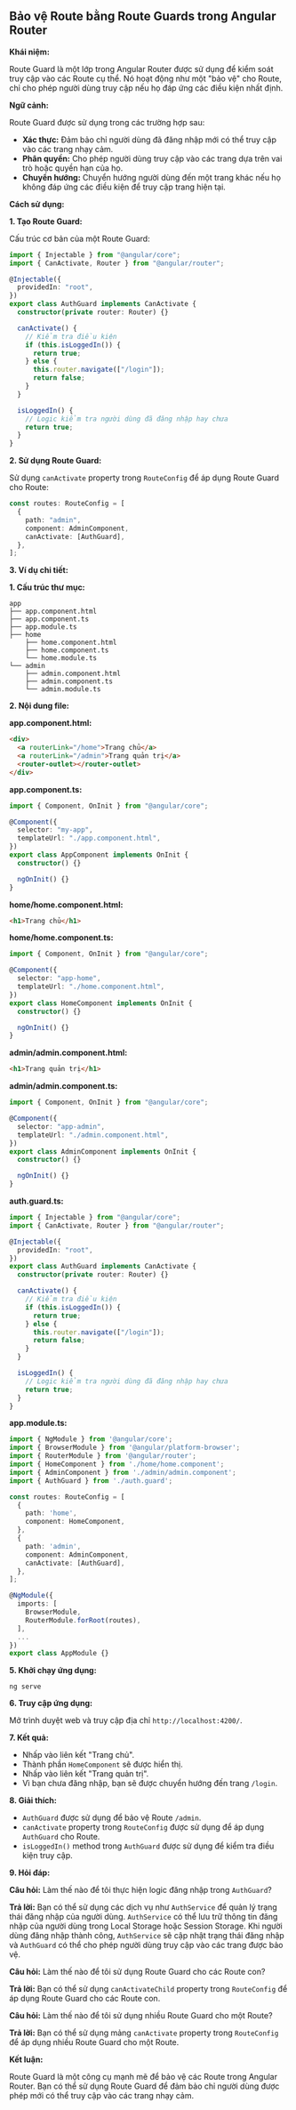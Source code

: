 ## Bảo vệ Route bằng Route Guards trong Angular Router

**Khái niệm:**

Route Guard là một lớp trong Angular Router được sử dụng để kiểm soát truy cập vào các Route cụ thể. Nó hoạt động như một "bảo vệ" cho Route, chỉ cho phép người dùng truy cập nếu họ đáp ứng các điều kiện nhất định.

**Ngữ cảnh:**

Route Guard được sử dụng trong các trường hợp sau:

- **Xác thực:** Đảm bảo chỉ người dùng đã đăng nhập mới có thể truy cập vào các trang nhạy cảm.
- **Phân quyền:** Cho phép người dùng truy cập vào các trang dựa trên vai trò hoặc quyền hạn của họ.
- **Chuyển hướng:** Chuyển hướng người dùng đến một trang khác nếu họ không đáp ứng các điều kiện để truy cập trang hiện tại.

**Cách sử dụng:**

**1. Tạo Route Guard:**

Cấu trúc cơ bản của một Route Guard:

```typescript
import { Injectable } from "@angular/core";
import { CanActivate, Router } from "@angular/router";

@Injectable({
  providedIn: "root",
})
export class AuthGuard implements CanActivate {
  constructor(private router: Router) {}

  canActivate() {
    // Kiểm tra điều kiện
    if (this.isLoggedIn()) {
      return true;
    } else {
      this.router.navigate(["/login"]);
      return false;
    }
  }

  isLoggedIn() {
    // Logic kiểm tra người dùng đã đăng nhập hay chưa
    return true;
  }
}
```

**2. Sử dụng Route Guard:**

Sử dụng `canActivate` property trong `RouteConfig` để áp dụng Route Guard cho Route:

```typescript
const routes: RouteConfig = [
  {
    path: "admin",
    component: AdminComponent,
    canActivate: [AuthGuard],
  },
];
```

**3. Ví dụ chi tiết:**

**1. Cấu trúc thư mục:**

```
app
├── app.component.html
├── app.component.ts
├── app.module.ts
├── home
    ├── home.component.html
    ├── home.component.ts
    └── home.module.ts
└── admin
    ├── admin.component.html
    ├── admin.component.ts
    └── admin.module.ts
```

**2. Nội dung file:**

**app.component.html:**

```html
<div>
  <a routerLink="/home">Trang chủ</a>
  <a routerLink="/admin">Trang quản trị</a>
  <router-outlet></router-outlet>
</div>
```

**app.component.ts:**

```typescript
import { Component, OnInit } from "@angular/core";

@Component({
  selector: "my-app",
  templateUrl: "./app.component.html",
})
export class AppComponent implements OnInit {
  constructor() {}

  ngOnInit() {}
}
```

**home/home.component.html:**

```html
<h1>Trang chủ</h1>
```

**home/home.component.ts:**

```typescript
import { Component, OnInit } from "@angular/core";

@Component({
  selector: "app-home",
  templateUrl: "./home.component.html",
})
export class HomeComponent implements OnInit {
  constructor() {}

  ngOnInit() {}
}
```

**admin/admin.component.html:**

```html
<h1>Trang quản trị</h1>
```

**admin/admin.component.ts:**

```typescript
import { Component, OnInit } from "@angular/core";

@Component({
  selector: "app-admin",
  templateUrl: "./admin.component.html",
})
export class AdminComponent implements OnInit {
  constructor() {}

  ngOnInit() {}
}
```

**auth.guard.ts:**

```typescript
import { Injectable } from "@angular/core";
import { CanActivate, Router } from "@angular/router";

@Injectable({
  providedIn: "root",
})
export class AuthGuard implements CanActivate {
  constructor(private router: Router) {}

  canActivate() {
    // Kiểm tra điều kiện
    if (this.isLoggedIn()) {
      return true;
    } else {
      this.router.navigate(["/login"]);
      return false;
    }
  }

  isLoggedIn() {
    // Logic kiểm tra người dùng đã đăng nhập hay chưa
    return true;
  }
}
```

**app.module.ts:**

```typescript
import { NgModule } from '@angular/core';
import { BrowserModule } from '@angular/platform-browser';
import { RouterModule } from '@angular/router';
import { HomeComponent } from './home/home.component';
import { AdminComponent } from './admin/admin.component';
import { AuthGuard } from './auth.guard';

const routes: RouteConfig = [
  {
    path: 'home',
    component: HomeComponent,
  },
  {
    path: 'admin',
    component: AdminComponent,
    canActivate: [AuthGuard],
  },
];

@NgModule({
  imports: [
    BrowserModule,
    RouterModule.forRoot(routes),
  ],
  ...
})
export class AppModule {}
```

**5. Khởi chạy ứng dụng:**

```
ng serve
```

**6. Truy cập ứng dụng:**

Mở trình duyệt web và truy cập địa chỉ `http://localhost:4200/`.

**7. Kết quả:**

- Nhấp vào liên kết "Trang chủ".
- Thành phần `HomeComponent` sẽ được hiển thị.
- Nhấp vào liên kết "Trang quản trị".
- Vì bạn chưa đăng nhập, bạn sẽ được chuyển hướng đến trang `/login`.

**8. Giải thích:**

- `AuthGuard` được sử dụng để bảo vệ Route `/admin`.
- `canActivate` property trong `RouteConfig` được sử dụng để áp dụng `AuthGuard` cho Route.
- `isLoggedIn()` method trong `AuthGuard` được sử dụng để kiểm tra điều kiện truy cập.

**9. Hỏi đáp:**

**Câu hỏi:** Làm thế nào để tôi thực hiện logic đăng nhập trong `AuthGuard`?

**Trả lời:** Bạn có thể sử dụng các dịch vụ như `AuthService` để quản lý trạng thái đăng nhập của người dùng. `AuthService` có thể lưu trữ thông tin đăng nhập của người dùng trong Local Storage hoặc Session Storage. Khi người dùng đăng nhập thành công, `AuthService` sẽ cập nhật trạng thái đăng nhập và `AuthGuard` có thể cho phép người dùng truy cập vào các trang được bảo vệ.

**Câu hỏi:** Làm thế nào để tôi sử dụng Route Guard cho các Route con?

**Trả lời:** Bạn có thể sử dụng `canActivateChild` property trong `RouteConfig` để áp dụng Route Guard cho các Route con.

**Câu hỏi:** Làm thế nào để tôi sử dụng nhiều Route Guard cho một Route?

**Trả lời:** Bạn có thể sử dụng mảng `canActivate` property trong `RouteConfig` để áp dụng nhiều Route Guard cho một Route.

**Kết luận:**

Route Guard là một công cụ mạnh mẽ để bảo vệ các Route trong Angular Router. Bạn có thể sử dụng Route Guard để đảm bảo chỉ người dùng được phép mới có thể truy cập vào các trang nhạy cảm.

